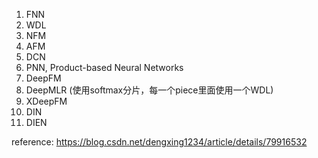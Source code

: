
1. FNN
2. WDL
3. NFM
4. AFM
5. DCN
6. PNN, Product-based Neural Networks
7. DeepFM
8. DeepMLR (使用softmax分片，每一个piece里面使用一个WDL)
9. XDeepFM
10. DIN 
11. DIEN

reference: https://blog.csdn.net/dengxing1234/article/details/79916532
